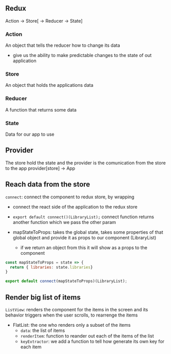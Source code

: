## Redux

Action -> Store[ -> Reducer -> State]

### Action

An object that tells the reducer how to change its data
- give us the ability to make predictable changes to the state of out application
### Store

An object that holds the applications data

### Reducer

A function that returns some data

### State

Data for our app to use

## Provider

The store hold the state and the provider is the comunication from the store to the app provider[store] -> App


## Reach data from the store

`connect`: connect the component to redux store, by wrapping
  - connect the react side of the application to the redux store
- `export default connect()(LibraryList);` connect function returns another function which we pass the other param

- mapStateToProps: takes the global state, takes some properties of that global object and provide it as props to our component (LibraryList)
  - if we return an object from this it will show as a props to the component

```js
const mapStateToProps = state => {
  return { libraries: state.libraries}
}

export default connect(mapStateToProps)(LibraryList);
```

## Render big list of items

`ListView`: renders the component for the items in the screen and its behavior triggers when the user scrolls, to rearrenge the items

- FlatList: the one who renders only a subset of the items
  - `data`: the list of items
  - `renderItem`: function to reander out each of the items of the list
  - `keyExtractor`: we add a function to tell how generate its own key for each item